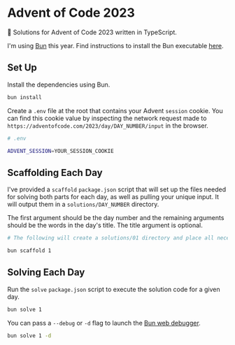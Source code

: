 # Advent of Code 2023

🎅 Solutions for Advent of Code 2023 written in TypeScript.

I'm using [Bun](https://bun.sh) this year. Find instructions to install the Bun executable [here](https://bun.sh/docs/installation).

## Set Up

Install the dependencies using Bun.

```bash
bun install
```

Create a `.env` file at the root that contains your Advent `session` cookie. You can find this cookie value by inspecting the network request made to `https://adventofcode.com/2023/day/DAY_NUMBER/input` in the browser.

```bash
# .env

ADVENT_SESSION=YOUR_SESSION_COOKIE
```

## Scaffolding Each Day

I've provided a `scaffold` `package.json` script that will set up the files needed for solving both parts for each day, as well as pulling your unique input. It will output them in a `solutions/DAY_NUMBER` directory.

The first argument should be the day number and the remaining arguments should be the words in the day's title. The title argument is optional.

```bash
# The following will create a solutions/01 directory and place all necessary files there.

bun scaffold 1
```

## Solving Each Day

Run the `solve` `package.json` script to execute the solution code for a given day.

```bash
bun solve 1
```

You can pass a `--debug` or `-d` flag to launch the [Bun web debugger](https://bun.sh/guides/runtime/web-debugger).

```bash
bun solve 1 -d
```
